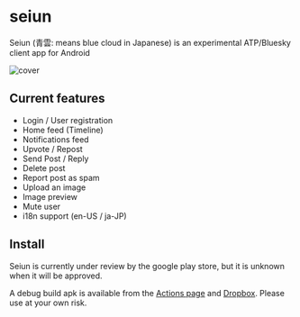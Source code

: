 # seiun

Seiun (青雲: means blue cloud in Japanese) is an experimental ATP/Bluesky client app for Android

![cover](https://github.com/akiomik/seiun/raw/main/assets/covers/cover-github.png)

## Current features

- Login / User registration
- Home feed (Timeline)
- Notifications feed
- Upvote / Repost
- Send Post / Reply
- Delete post
- Report post as spam
- Upload an image
- Image preview
- Mute user
- i18n support (en-US / ja-JP)

## Install

Seiun is currently under review by the google play store, but it is unknown when it will be approved.

A debug build apk is available from the [Actions page](https://github.com/akiomik/seiun/actions/workflows/build.yml) and [Dropbox](https://www.dropbox.com/s/l1e0d39s4ztxe9u/app-debug.apk?dl=0).
Please use at your own risk.
